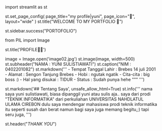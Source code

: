 
import streamlit as st

st.set_page_config(
    page_title="my profile|yuni",
    page_icon="🧕",
    layout="wide"
)
st.title("WELCOME TO MY PORTFOLIO 🧕")

st.sidebar.success("PORTOFOLIO")

from PIL import Image

st.title('PROFILE👩‍🎓')


image = Image.open('image02.jpg')
st.image(image, width=500)
st.subheader("NAMA : YUNI SULISTIAWATI")
st.caption("NIM : 0402201082")
st.markdown('''
            - Tempat Tanggal Lahir : Brebes 14 juli  2001
            - Alamat               : Sengon Tanjung  Brebes
            - Hobi                 : ngutak ngatik
            - Cita-cita            : big boss :)
            - Hal yang disukai     : TIDUR
            - Status               : Sudah punya hehe
            """
            ''')


st.markdown('## Tentang Saya', unsafe_allow_html=True)
st.info('''
        nama saya yuni sulistiawati, biasa dipanggil yuni atau sulis aja..
        saya dari prodi "TEKNIK INFORMATIKA" dari perkuliahan UNIVERSITAS NAHDLATUL ULAMA CIREBON
        dulu saya mendengar mahasiswa prodi teknik informatika itu seperti susah dan berat
        namun bagi saya juga memang begitu,;) tapi seru juga,
        ''')

st.header("*THANK YOU*")



